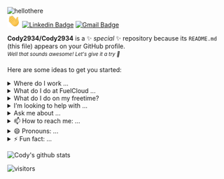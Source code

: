 ![hellothere](https://media3.giphy.com/media/Nx0rz3jtxtEre/giphy.gif)    
<img src="https://raw.githubusercontent.com/ABSphreak/ABSphreak/master/gifs/Hi.gif" width="30px">
[![Linkedin Badge](https://img.shields.io/badge/-codylylebrown-blue?style=flat-square&logo=Linkedin&logoColor=white&link=https://www.linkedin.com/in/codylylebrown/)](https://www.linkedin.com/in/codylylebrown/) [![Gmail Badge](https://img.shields.io/badge/-clb2934@gmail.com-c14438?style=flat-square&logo=Gmail&logoColor=white&link=mailto:clb2934@gmail.com)](mailto:clb2934@gmail.com)

**Cody2934/Cody2934** is a ✨ _special_ ✨ repository because its `README.md` (this file) appears on your GitHub profile.    
*<sup>Well that sounds awesome! Let's give it a try :metal:<sup>*

Here are some ideas to get you started:    

<details>
  <summary>Where do I work ...</summary>
  
*<sup>I work at FuelCloud. A cloud based fuel management company with multiple hardware and software components.<sup>*
</details>


<details>
  <summary>What do I do at FuelCloud ...</summary>
  
*<sup>At FuelCloud I'm a Technical Support Specialist. I work with elelctircal engineers and technicians to install our hardware as well as third-party hardware. I help IT teams integrate their system and reporting with ours. I instruct everyone from truck drivers to company owners on how to use our system and best practices. I'm also in the middle of refactoring our entire support process from the the moment someone has an issues, to a ticket being created, to helping track down the bugs.<sup>*
</details>


<details>
  <summary>What do I do on my freetime?</summary>
  
*<sup>My freetime consists of two things...taking care of my newbord daughter Mia, and learning and tinkering with new tech; building and flying a quadcopter or done as most people call it, learning new common tools such as ZenDesk, Jira, Geckoboards, and Instabug.<sup>*
</details>


<details>
<summary>I’m looking to help with ...</summary>  
  
*<sup>Honestly...anyting. Before starting at FuelCloud most of my weeekends and some weeks were taken up by hackathons and inventathons. I would either work on projects as a software developer, designer, or project manager. OHSU/MIT hackathon my team took 2nd place, Amazon PDX Hackaton my team took 3rd place, Technology Association of Oregon Inventathon my team got an honorable mention for diversity and inclusion. If you need help with anything, I'm here to help.<sup>*
</details>


<details>
<summary>Ask me about ...</summary>
  
*<sup>Anything you want to know more about. Some say knowledge is power; I feel true power comes from sharing the knowledge you have with others :muscle:<sup>*
</details>


<details>
<summary>📫 How to reach me: ...</summary>
  
*<sup>I recomend email or [my LinkedIn](https://www.linkedin.com/in/codylylebrown/). <sub>PSST, look over there :eyes: for my emaill.<sub><sup>*
</details>


<details>
<summary>😄 Pronouns: ...</summary>
  
*<sup>He || Him<sup>*
</details>
  

<details>
<summary>⚡ Fun fact: ...</summary>  
  
*<sup>I qualified for the Olympics :dart: when I was 19 for archery but chose to focus on other things.<sup>*
</details>
  
![Cody's github stats](https://github-readme-stats.vercel.app/api?username=cody2934&hide=["issues"]&show_icons=true)

![visitors](https://visitor-badge.glitch.me/badge?page_id=cody2934.cody2934)

